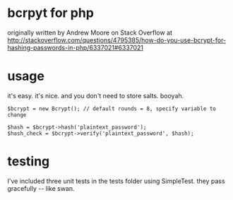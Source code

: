 # bcrpyt for php

originally written by Andrew Moore on Stack Overflow at
http://stackoverflow.com/questions/4795385/how-do-you-use-bcrypt-for-hashing-passwords-in-php/6337021#6337021


# usage

it's easy. it's nice. and you don't need to store salts. booyah.

    $bcrypt = new Bcrypt(); // default rounds = 8, specify variable to change
    
    $hash = $bcrypt->hash('plaintext_password');
    $hash_check = $bcrypt->verify('plaintext_password', $hash);


# testing

I've included three unit tests in the tests folder using SimpleTest. they pass gracefully -- like swan.
